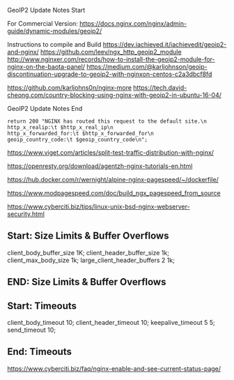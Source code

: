 GeoIP2 Update Notes Start

For Commercial Version: https://docs.nginx.com/nginx/admin-guide/dynamic-modules/geoip2/

Instructions to compile and Build
https://dev.iachieved.it/iachievedit/geoip2-and-nginx/
https://github.com/leev/ngx_http_geoip2_module
http://www.nginxer.com/records/how-to-install-the-geoip2-module-for-nginx-on-the-baota-panel/
https://medium.com/@karljohnson/geoip-discontinuation-upgrade-to-geoip2-with-nginxon-centos-c2a3dbcf8fd

https://github.com/karljohns0n/nginx-more
https://tech.david-cheong.com/country-blocking-using-nginx-with-geoip2-in-ubuntu-16-04/





GeoIP2 Update Notes End

``` shell
return 200 "NGINX has routed this request to the default site.\n
http_x_realip:\t $http_x_real_ip\n
http_x_forwarded_for:\t $http_x_forwarded_for\n
geoip_country_code:\t $geoip_country_code\n";
```

https://www.viget.com/articles/split-test-traffic-distribution-with-nginx/

https://openresty.org/download/agentzh-nginx-tutorials-en.html

https://hub.docker.com/r/wernight/alpine-nginx-pagespeed/~/dockerfile/

https://www.modpagespeed.com/doc/build_ngx_pagespeed_from_source


https://www.cyberciti.biz/tips/linux-unix-bsd-nginx-webserver-security.html

 ## Start: Size Limits & Buffer Overflows ##
  client_body_buffer_size  1K;
  client_header_buffer_size 1k;
  client_max_body_size 1k;
  large_client_header_buffers 2 1k;
 ## END: Size Limits & Buffer Overflows ##
 
 ## Start: Timeouts ##
  client_body_timeout   10;
  client_header_timeout 10;
  keepalive_timeout     5 5;
  send_timeout          10;
## End: Timeouts ##

https://www.cyberciti.biz/faq/nginx-enable-and-see-current-status-page/

